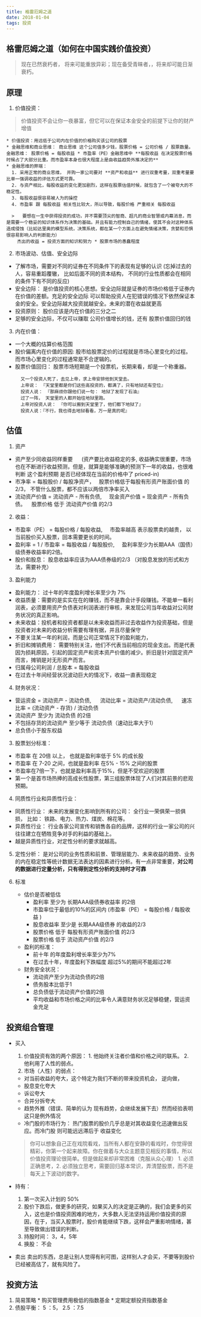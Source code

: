 ```yaml
---
title: 格雷厄姆之道
date: 2018-01-04
tags: 投资
---
```


格雷厄姆之道（如何在中国实践价值投资）
---------
> 现在已然衰朽者， 将来可能重放异彩；现在备受青睐者，，将来却可能日渐衰朽。

原理
----------

1. 价值投资：
>  价值投资不会让你一夜暴富，但它可以在保证本金安全的前提下让你的财产增值

    * 价值投资：用远低于公司内在价值的价格购买该公司的股票
    * 金融思维和商业思维： 商业思维 这个公司值多少钱，股票价格 = 公司价格 / 股票数量。 金融思维： 股票价格 = 每股收益 * 市盈率（PE）金融思维中 **每股收益 在决定股票价格时候占了大部分比重。而市盈率本身也很大程度上是由收益趋势外推决定的**
    * 金融思维的弊端：
      1. 采用正常的商业思维， 并购一家公司要对 **资产和收益** 进行双重考量，双重考量要比单一强调收益的评估方式更可靠。
      2. 与资产相比，每股收益的变化更加剧烈，这样在股票估值时候，就包含了一个被夸大的不稳定性。
      3. 每股收益很容易被人为的操控
      4. 市盈率 跟 每股收益 相关性比较大，所以导致，每股价格 严重相关 每股收益

      >   要想在一生中获得投资的成功，并不需要顶尖的智商、超凡的商业智慧或内幕消息，而是需要一个稳妥的知识体系作为决策的基础。并且有能力控制自己的情绪，使其不会对这种体系造成侵蚀（比如达里奥的模型系统，决策系统，都在某一个方面上在避免情绪决策，贪婪和恐惧很容易影响人的判断能力）
        杰出的收益 = 投资方面的知识和努力 * 股票市场的愚蠢程度

2. 市场波动、估值、安全边际
  * 了解市场，需要对不同的证券在不同条件下的表现有足够的认识 (忘掉过去的人，容易重蹈覆辙， 比如后面不同的资本结构， 不同的行业性质都会在相同的条件下有不同的反应)
  * 安全边际： 是价值投资的核心思想。安全边际就是证券的市场价格低于证券内在价值的差额。充足的安全边际 可以帮助投资人在犯错误的情况下依然保证本金的安全。安全边际越大投资就越安全。未来的潜在收益就更高
  * 投资原则： 股价应该是内在价值的三分之二
  * 足够的安全边际，不仅可以赚取 公司价值增长的钱，还有 股票价值回归的钱
3. 内在价值：
  * 一个大概的估算价格范围
  * 股价偏离内在价值的原因: 股市给股票定价的过程就是市场心里变化的过程。而市场心里变化的过程通常是不合逻辑的。
  * 股票价值回归： 股票市场短期是一个投票机，长期来看，却是一个称重器。
    ```
      又一个投资人死了，去见上帝，求上帝安排他到天堂去。
      上帝说： 『天堂里都是你们这些高投资的，都满了，只有地狱还有空位』
      投资人说： 『那麻烦你跟他们说一句： 地狱了发现了石油』
      过了一阵， 天堂里的人都开始往地狱里跑。
      上帝对投资人说： 『你可以搬到天堂里了，他们都下地狱了』
      投资人说：『不行，我也得去地狱看看，万一是真的呢』
    ```

估值
----------

1. 资产
  * 资产至少同收益同样重要 &nbsp; &nbsp;&nbsp;&nbsp;(资产要比收益稳定的多, 收益确实很重要，市场也在不断进行收益预测，但是，就算是能够准确的预测下一年的收益，也很难判断 这个盈利预期 是否已经体现在当前的价格中了 priced-in)
  * 市净率 = 每股股价 / 每股净资产，&nbsp;&nbsp; 股票价格低于每股有形资产账面价值 的 2/3， 不管什么股票，都不应该以两倍市净率买入
  * 流动资产价值 = 流动资产 - 所有负债,&nbsp;&nbsp;&nbsp;&nbsp; 现金资产价值 = 现金资产 - 所有负债。&nbsp;&nbsp;&nbsp;&nbsp;股票价格 低于 流动资产价值 的2/3

2. 收益：
  * 市盈率（PE） = 每股价格 / 每股收益,&nbsp;&nbsp;&nbsp;&nbsp; 市盈率越高 表示股票卖的越贵， 以当前股价买入股票，回本需要更长的时间。
  * 盈利率 = 1 / 市盈率 = 每股收益  / 每股股价,&nbsp;&nbsp;&nbsp;&nbsp; 盈利率至少为长期AAA（国债）级债券收益率的2倍。
  * 股价和股息： 股息收益率应该为AAA债券级的2/3 （对股息发放的形式和方法，需要补充）

3. 盈利能力
  * 盈利能力： 过十年的年度盈利增长率至少为 7%
  * 收益质量：需要的是实实在在的赚钱，而不是靠会计手段赚钱。不能单一看利润表，必须要用资产负债表对利润表进行审核，来发现公司当年收益对公司财务状况的真正影响。
  * 未来收益：投机者和投资者都是以未来收益而非过去收益作为投资基础，但是投资者对未来的收益分析需要有理有据，并且尽量保守
  * 不要关注某一年的利润，而是公司正常情况下的盈利能力，
  * 折旧和摊销费用： 需要特别关注，他们不代表当前相应的现金支出。而是代表因为损耗原因，引起的固定资产和资本资产价值的减少。折旧是针对固定资产而言，摊销是对无形资产而言。
  * 归属母公司利润 / 总股本 = 每股收益
  * 在过去十年间经营状况波动巨大的情况下，收益一直表现稳定

4. 财务状况：
  * 营运资金 = 流动资产 - 流动负债, &nbsp;&nbsp;&nbsp;&nbsp; 流动比率 = 流动资产/流动负债, &nbsp;&nbsp;&nbsp;&nbsp; 速冻比率 = (流动资产 - 存货) / 流动负债
  * 流动资产 至少为 流动负债 的2倍
  * 不包括存货的流动资产 至少等于 流动负债（速动比率大于1）
  * 总负债小于股东权益
3. 股票划分标准：
  * 市盈率 在 20倍 以上， 也就是盈利率低于 5% 的成长股
  * 市盈率 在 7-20 之间，也就是盈利率 在5% - 15% 之间的股票
  * 市盈率在7倍一下，也就是盈利率高于15%，但是不受欢迎的股票
  * 第一个是首市场热捧的高成长性股票，第三组股票体现了人们对其前景的悲观预期。

4. 同质性行业和异质性行业：
  * 同质性行业： 未来的发展变化影响到所有的公司： 全行业一荣俱荣一损俱损， 比如： 铁路、电力、热力、煤炭、棉花等。
  * 异质性行业： 行业各家公司宣传和销售各自的品牌，这样的行业一家公司的兴往往建立在牺牲竞争对手的利益的基础上。
  * 越是异质性行业，对定性分析的要求就越高。

5. 定性分析： 是对公司的业务性质和前景、管理层能力、未来收益的趋势、业务的内在稳定性等统计数据无法表达的因素进行分析。有一点非常重要，**对公司的数据进行定量分析，只有得到定性分析的支持时才可靠**

6. 标准
    * 估价是否被低估
      * 盈利率 至少为 长期AAA级债券收益率 的2倍
      * 市盈率位于最低的10%的区间内 (市盈率（PE） = 每股价格 / 每股收益 )
      * 股息收益率 至少是 长期AAA级债券 的收益的2/3
      * 股票价格 低于 每股有形资产账面价值 的2/3
      * 股票价格 低于 流动资产价值 的2/3
    * 盈利的标准：
      * 前十年 的年度盈利增长率至少为7%
      * 在过去十年，年度盈利下跌幅度 超过5%的期间不能超过2年
    * 财务安全状况：
      * 流动资产至少为流动负债的2倍
      * 债务股本比低于1
      * 总负债低于流动资产价值的2倍
      * 平均收益和市场价格之间的比率令人满意财务状况足够稳健，营运资金充足

投资组合管理
------------
  * 买入
    1. 价值投资有效的两个原因： 1. 他始终关注者价值和价格之间的联系。 2. 他利用了人性的弱点。
    2. 市场（人性）的弱点：
      * 对当前收益的夸大，这个特定为我们不断的带来投资机会， 逆向做，
      * 股息变化夸大
      * 诉讼夸大
      * 合并分拆夸大
      * 趋势外推（错误、简单的认为 现有趋势，会继续发展下去）然而经验表明 这只是例外情况
      * 冷门股的市场行为： 热门股票的股价几乎总是对其收益变化迅速做出反应。而冷门股 则可能远远滞后于 收益变化
      > 你可以想象自己正在戏院看戏，当所有人都在安静的看戏时，你觉得很精彩，你第一个起来故障。你在做着与大众主题意见相反的事情，所以价值投资理论很简单。但是做起来却非常困难（克服从众心理） 1. 必须正确思考，2. 必须独立思考，需要回归基本常识，弄清楚股票，而不是每天上下波动的数字。

  * 持有：
    1. 第一次买入计划的 50%
    2. 股价下跌后，做更多的研究，如果买入的决定是正确的，我们会更多的买入，这也是价值投资困难的地方，大多数人无法坚持运用价值投资的原因，在于，当买入股票时，股价肯能继续下跌，这样会严重影响情绪，甚至导致做出错误的判断。
    3. 持股时间： 3，4，5年
    4. 换股： 不会
  * 卖出
    卖出的东西，总是让别人觉得有利可图，这样别人才会买，不要等到股价已经被高估了，就有风险了。

投资方法
---------
  1. 简易策略
    * 购买管理费用极低的指数基金
    * 定期定额投资指数基金
  2. 债股平衡： 5 ：5， 2.5 ：7.5
